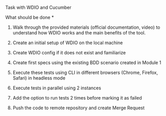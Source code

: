 Task with WDIO and Cucumber

What should be done
*
 1. Walk through the provided materials (official documentation, video) to understand how WDIO works and the main benefits of the tool.

2. Create an initial setup of WDIO on the local machine

3. Create WDIO config if it does not exist and familiarize

3. Create first specs using the existing BDD scenario created in Module 1

4. Execute these tests using CLI in different browsers (Chrome, Firefox, Safari) in headless mode

5. Execute tests in parallel using 2 instances

6. Add the option to run tests 2 times before marking it as failed

7. Push the code to remote repository and create Merge Request
